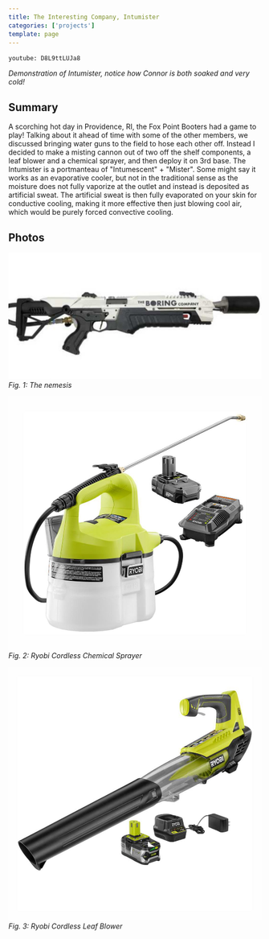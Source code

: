 ```yaml
---
title: The Interesting Company, Intumister
categories: ['projects']
template: page
---
```

`youtube: D8L9ttLUJa8`

*Demonstration of Intumister, notice how Connor is both soaked and very cold!*


## Summary

A scorching hot day in Providence, RI, the Fox Point Booters had a game to play! Talking about it ahead of time with some of the other members, we discussed bringing water guns to the field to hose each other off. Instead I decided to make a misting cannon out of two off the shelf components, a leaf blower and a chemical sprayer, and then deploy it on 3rd base. The Intumister is a portmanteau of "Intumescent" + "Mister". Some might say it works as an evaporative cooler, but not in the traditional sense as the moisture does not fully vaporize at the outlet and instead is deposited as artificial sweat. The artificial sweat is then fully evaporated on your skin for conductive cooling, making it more effective then just blowing cool air, which would be purely forced convective cooling.

## Photos
![](flamethrower.jpeg)
*Fig. 1: The nemesis*

![](water.jpeg)
*Fig. 2: Ryobi Cordless Chemical Sprayer*

![](blower.jpeg)
*Fig. 3: Ryobi Cordless Leaf Blower*
